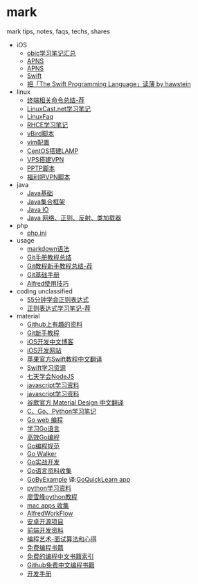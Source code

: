 # mark

mark tips, notes, faqs, techs, shares

- iOS
	- [objc学习笔记汇总](./ios/Objc.md)
	- [APNS](./ios/APNS.md)
	- [APNS](./ios/APNS-1.md)
	- [Swift](./ios/Swift.md)
	- [把「The Swift Programming Language」读薄 by hawstein](./ios/ReadSwiftThin.md)
- linux
	- [终端相关命令总结-荐](./linux/TerminalCommand.md)
	- [LinuxCast.net学习笔记](./linux/LinuxCast.net/)
	- [LinuxFaq](./linux/LinuxFaq)
	- [RHCE学习笔记](./linux/RHCE)
	- [vBird脚本](./linux/vBirdScript)
	- [vim配置](./linux/vim)
	- [CentOS搭建LAMP](./linux/InstallLampOnCentOS.md)
	- [VPS搭建VPN](./linux/VPS搭建VPN.md)
	- [PPTP脚本](./linux/pptpd6.sh)
	- [福利吧VPN脚本](./linux/fulibafq.sh)
- java
	- [Java基础](./java/JavaBasicSegment.md)
	- [Java集合框架](./java/JavaCollectionsFramework.md)
	- [Java IO](./java/JavaIOmd)
	- [Java 网络、正则、反射、类加载器](./java/JavaNet-RegularExpression-Reflector-ClassLoader.md)
- php
	- [php.ini](./php/php.ini)
- usage
	- [markdown语法](./usage/MarkdownSyntax.md)
	- [Git手册教程总结](./usage/GitReferenceSummary.md)
	- [Git教程新手教程总结-荐](./usage/GitTutorialSummary.md)
	- [Git基础手册](./usage/GitBasicManual.md)
	- [Alfred使用技巧](./usage/Alfred使用技巧.md)
- coding unclassified
	- [55分钟学会正则表达式](./coding/RegularExpression.md)
	- [正则表达式学习笔记-荐](./coding/RegularExpressionNote.md)
- material
	- [Github上有趣的资料](./material/FunnyStuffOnGitHub.md)
	- [Git新手教程](http://lvwzhen.github.io/Git-Tutorial/)
	- [iOS开发中文博客](./material/iOSBlogCN.md)
	- [iOS开发网站](./material/iOSDevelopmentSites.md)
	- [苹果官方Swift教程中文翻译](http://numbbbbb.gitbooks.io/-the-swift-programming-language-/)
	- [Swift学习资源](https://github.com/Lax/iOS-Swift-Demos)
	- [七天学会NodeJS](http://nqdeng.github.io/7-days-nodejs/)
	- [javascript学习资料](./material/5-javascript学习资料.md)
	- [javascript学习资料](https://github.com/flyhigher139/repo_starred/blob/master/javascript.md)
	- [谷歌官方 Material Design 中文翻译](https://github.com/1sters/material_design_zh)
	- [C、Go、Python学习笔记](https://github.com/qyuhen/book)
	- [Go web 编程](https://github.com/astaxie/build-web-application-with-golang/blob/master/ebook/preface.md)
	- [学习Go语言](https://github.com/Unknwon/the-way-to-go_ZH_CN/blob/master/eBook/directory.md)
	- [高效Go编程](http://blog.chingli.com/2014/04/effective-go/)
	- [Go编程规范](http://ilovers.sinaapp.com/doc/golang-specification.html)
	- [Go Walker](https://gowalker.org/)
	- [Go实战开发](https://github.com/astaxie/Go-in-Action/blob/master/ebook/zh/preface.md)
	- [Go语言资料收集](https://github.com/wonderfo/wonderfogo/wiki)
	- [GoByExample](https://gobyexample.com/) 译:[GoQuickLearn app](https://github.com/jemygraw/GoQuickLearn-iOS)
	- [python学习资料](https://github.com/flyhigher139/repo_starred/blob/master/python.md)
	- [廖雪峰python教程](http://www.liaoxuefeng.com/wiki/001374738125095c955c1e6d8bb493182103fac9270762a000)
	- [mac apps 收集](https://github.com/hzlzh/Best-App#ForkLift)
	- [AlfredWorkFlow](http://www.alfredworkflow.com/)
	- [安卓开源项目](https://github.com/Trinea/android-open-project)
	- [前端开发资料](https://github.com/JacksonTian/fks)
	- [编程艺术-面试算法和心得](https://github.com/julycoding/The-Art-Of-Programming-By-July/blob/master/ebook/zh/Readme.md)
	- [免费编程书籍](https://github.com/vhf/free-programming-books/blob/master/free-programming-books-zh.md)
	- [免费的编程中文书籍索引](https://github.com/justjavac/free-programming-books-zh_CN)
	- [Github免费中文编程书籍](https://github.com/vhf/free-programming-books/blob/master/free-programming-books-zh.md)
	- [开发手册](http://devdocs.io/)
